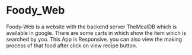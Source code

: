 # Foody_Web
Foody-Web is a website with the backend server TheMealDB which is available in google. There are some carts in which show the item which is searched by you. This App is Responsive.  you can also view the making process of that food after click on view recipe button.
